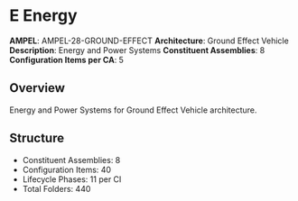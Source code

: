 # E Energy

**AMPEL**: AMPEL-28-GROUND-EFFECT
**Architecture**: Ground Effect Vehicle
**Description**: Energy and Power Systems
**Constituent Assemblies**: 8
**Configuration Items per CA**: 5

## Overview
Energy and Power Systems for Ground Effect Vehicle architecture.

## Structure
- Constituent Assemblies: 8
- Configuration Items: 40
- Lifecycle Phases: 11 per CI
- Total Folders: 440
